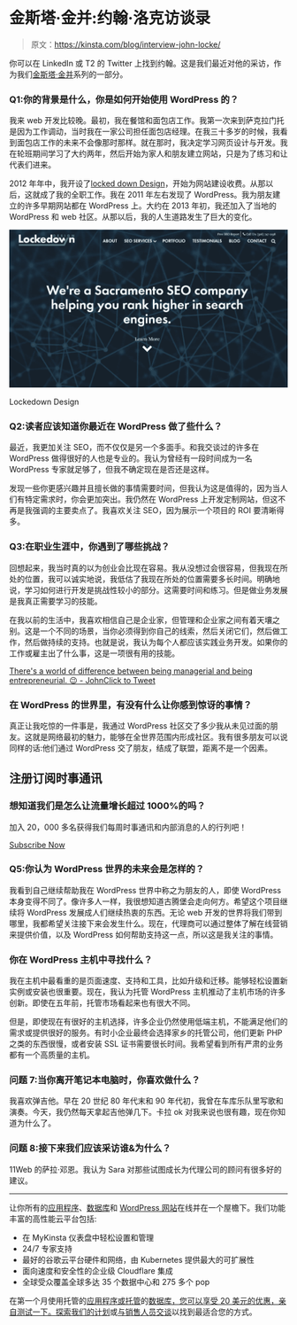 # 金斯塔·金并:约翰·洛克访谈录

> 原文：<https://kinsta.com/blog/interview-john-locke/>

你可以在 LinkedIn 或 T2 的 Twitter 上找到约翰。这是我们最近对他的采访，作为我们[金斯塔·金并](https://kinsta.com/?post_type=post&s=kingpin)系列的一部分。

### Q1:你的背景是什么，你是如何开始使用 WordPress 的？

我来 web 开发比较晚。最初，我在餐馆和面包店工作。我第一次来到萨克拉门托是因为工作调动，当时我在一家公司担任面包店经理。在我三十多岁的时候，我看到面包店工作的未来不会像那时那样。就在那时，我决定学习网页设计与开发。我在轮班期间学习了大约两年，然后开始为家人和朋友建立网站，只是为了练习和让代表们进来。

2012 年年中，我开设了[locked down Design](https://www.lockedowndesign.com/)，开始为网站建设收费。从那以后，这就成了我的全职工作。我在 2011 年左右发现了 WordPress。我为朋友建立的许多早期网站都在 WordPress 上。大约在 2013 年初，我还加入了当地的 WordPress 和 web 社区。从那以后，我的人生道路发生了巨大的变化。

[![Lockedown Design](img/8fd5478dcbd48aa21d5f6d193fd341f5.png)](https://www.lockedowndesign.com/)

Lockedown Design



### Q2:读者应该知道你最近在 WordPress 做了些什么？

最近，我更加关注 SEO，而不仅仅是另一个多面手。和我交谈过的许多在 WordPress 做得很好的人也是专业的。我认为曾经有一段时间成为一名 WordPress 专家就足够了，但我不确定现在是否还是这样。

发现一些你更感兴趣并且擅长做的事情需要时间，但我认为这是值得的，因为当人们有特定需求时，你会更加突出。我仍然在 WordPress 上开发定制网站，但这不再是我强调的主要卖点了。我喜欢关注 SEO，因为展示一个项目的 ROI 要清晰得多。

### Q3:在职业生涯中，你遇到了哪些挑战？

回想起来，我当时真的以为创业会比现在容易。我从没想过会很容易，但我现在所处的位置，我可以诚实地说，我低估了我现在所处的位置需要多长时间。明确地说，学习如何进行开发是挑战性较小的部分。这需要时间和练习。但是做业务发展是我真正需要学习的技能。

在我以前的生活中，我喜欢相信自己是企业家，但管理和企业家之间有着天壤之别。这是一个不同的场景，当你必须得到你自己的线索，然后关闭它们，然后做工作，然后做持续的支持。也就是说，我认为每个人都应该实践业务开发。如果你的工作或雇主出了什么事，这是一项很有用的技能。

[There's a world of difference between being managerial and being entrepreneurial. 😉 - JohnClick to Tweet](https://twitter.com/intent/tweet?url=https%3A%2F%2Fbit.ly%2F2AuTjPH&via=kinsta&text=There%27s+a+world+of+difference+between+being+managerial+and+being+entrepreneurial.+%F0%9F%98%89+-+John&hashtags=startup%2Centrepreneur)

### 在 WordPress 的世界里，有没有什么让你感到惊讶的事情？

真正让我吃惊的一件事是，我通过 WordPress 社区交了多少我从未见过面的朋友。这就是网络最初的魅力，能够在全世界范围内形成社区。我有很多朋友可以说同样的话:他们通过 WordPress 交了朋友，结成了联盟，距离不是一个因素。

## 注册订阅时事通讯



### 想知道我们是怎么让流量增长超过 1000%的吗？

加入 20，000 多名获得我们每周时事通讯和内部消息的人的行列吧！

[Subscribe Now](#newsletter)

### Q5:你认为 WordPress 世界的未来会是怎样的？

我看到自己继续帮助我在 WordPress 世界中称之为朋友的人，即使 WordPress 本身变得不同了。像许多人一样，我很想知道古腾堡会走向何方。希望这个项目继续将 WordPress 发展成人们继续热衷的东西。无论 web 开发的世界将我们带到哪里，我都希望关注接下来会发生什么。现在，代理商可以通过整体了解在线营销来提供价值，以及 WordPress 如何帮助支持这一点，所以这是我关注的事情。

### 你在 WordPress 主机中寻找什么？

我在主机中最看重的是页面速度、支持和工具，比如升级和迁移。能够轻松设置新实例或安装也很重要。现在，我认为托管 WordPress 主机推动了主机市场的许多创新。即使在五年前，托管市场看起来也有很大不同。

但是，即使现在有很好的主机选择，许多企业仍然使用低端主机，不能满足他们的需求或提供很好的服务。有时小企业最终会选择家乡的托管公司，他们更新 PHP 之类的东西很慢，或者安装 SSL 证书需要很长时间。我希望看到所有严肃的业务都有一个高质量的主机。

### 问题 7:当你离开笔记本电脑时，你喜欢做什么？

我喜欢弹吉他。早在 20 世纪 80 年代末和 90 年代初，我曾在车库乐队里写歌和演奏。今天，我仍然每天拿起吉他弹几下。卡拉 ok 对我来说也很有趣，现在你知道为什么了。

### 问题 8:接下来我们应该采访谁&为什么？

11Web 的萨拉·邓恩。我认为 Sara 对那些试图成长为代理公司的顾问有很多好的建议。

* * *

让你所有的[应用程序](https://kinsta.com/application-hosting/)、[数据库](https://kinsta.com/database-hosting/)和 [WordPress 网站](https://kinsta.com/wordpress-hosting/)在线并在一个屋檐下。我们功能丰富的高性能云平台包括:

*   在 MyKinsta 仪表盘中轻松设置和管理
*   24/7 专家支持
*   最好的谷歌云平台硬件和网络，由 Kubernetes 提供最大的可扩展性
*   面向速度和安全性的企业级 Cloudflare 集成
*   全球受众覆盖全球多达 35 个数据中心和 275 多个 pop

在第一个月使用托管的[应用程序或托管](https://kinsta.com/application-hosting/)的[数据库，您可以享受 20 美元的优惠，亲自测试一下。探索我们的](https://kinsta.com/database-hosting/)[计划](https://kinsta.com/plans/)或[与销售人员交谈](https://kinsta.com/contact-us/)以找到最适合您的方式。